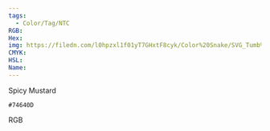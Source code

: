 ```yaml
---
tags:
  - Color/Tag/NTC
RGB:
Hex:
img: https://filedn.com/l0hpzxl1f01yT7GHxtF8cyk/Color%20Snake/SVG_Tumb%20Mass%20No%20Name/74640D.svg
CMYK:
HSL:
Name:
---
```

Spicy Mustard
```palette
#74640D
```
RGB
